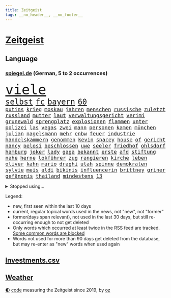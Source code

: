 ```yaml
---
title: Zeitgeist
tags: __no_header__, __no_footer__
---
```


# [Zeitgeist](https://oliz.io/zeitgeist/)

## Language

<h3><a href="https://www.spiegel.de" target="_blank">spiegel.de</a> (German, 5 to 2 occurrences)</h3>
<p style="font-family:monospace">
<span style="font-size:32pt"><a href="news_links.html#viele" class="current">viele</a></span>
<br>
<span style="font-size:18pt"><a href="news_links.html#selbst" class="current">selbst</a></span>
<span style="font-size:18pt"><a href="news_links.html#fc" class="current">fc</a></span>
<span style="font-size:18pt"><a href="news_links.html#bayern" class="current">bayern</a></span>
<span style="font-size:18pt"><a href="news_links.html#60" class="current">60</a></span>
<br>
<span style="font-size:12pt"><a href="news_links.html#putins" class="current">putins</a></span>
<span style="font-size:12pt"><a href="news_links.html#krieg" class="current">krieg</a></span>
<span style="font-size:12pt"><a href="news_links.html#moskau" class="current">moskau</a></span>
<span style="font-size:12pt"><a href="news_links.html#jahren" class="current">jahren</a></span>
<span style="font-size:12pt"><a href="news_links.html#menschen" class="current">menschen</a></span>
<span style="font-size:12pt"><a href="news_links.html#russische" class="current">russische</a></span>
<span style="font-size:12pt"><a href="news_links.html#zuletzt" class="current">zuletzt</a></span>
<span style="font-size:12pt"><a href="news_links.html#russland" class="current">russland</a></span>
<span style="font-size:12pt"><a href="news_links.html#mutter" class="current">mutter</a></span>
<span style="font-size:12pt"><a href="news_links.html#laut" class="current">laut</a></span>
<span style="font-size:12pt"><a href="news_links.html#verwaltungsgericht" class="current">verwaltungsgericht</a></span>
<span style="font-size:12pt"><a href="news_links.html#verimi" class="new">verimi</a></span>
<span style="font-size:12pt"><a href="news_links.html#grunewald" class="new">grunewald</a></span>
<span style="font-size:12pt"><a href="news_links.html#sprengplatz" class="new">sprengplatz</a></span>
<span style="font-size:12pt"><a href="news_links.html#explosionen" class="current">explosionen</a></span>
<span style="font-size:12pt"><a href="news_links.html#flammen" class="current">flammen</a></span>
<span style="font-size:12pt"><a href="news_links.html#unter" class="current">unter</a></span>
<span style="font-size:12pt"><a href="news_links.html#polizei" class="current">polizei</a></span>
<span style="font-size:12pt"><a href="news_links.html#las" class="current">las</a></span>
<span style="font-size:12pt"><a href="news_links.html#vegas" class="current">vegas</a></span>
<span style="font-size:12pt"><a href="news_links.html#zwei" class="current">zwei</a></span>
<span style="font-size:12pt"><a href="news_links.html#mann" class="current">mann</a></span>
<span style="font-size:12pt"><a href="news_links.html#personen" class="current">personen</a></span>
<span style="font-size:12pt"><a href="news_links.html#kamen" class="current">kamen</a></span>
<span style="font-size:12pt"><a href="news_links.html#münchen" class="current">münchen</a></span>
<span style="font-size:12pt"><a href="news_links.html#julian" class="current">julian</a></span>
<span style="font-size:12pt"><a href="news_links.html#nagelsmann" class="current">nagelsmann</a></span>
<span style="font-size:12pt"><a href="news_links.html#mehr" class="current">mehr</a></span>
<span style="font-size:12pt"><a href="news_links.html#enbw" class="current">enbw</a></span>
<span style="font-size:12pt"><a href="news_links.html#feuer" class="current">feuer</a></span>
<span style="font-size:12pt"><a href="news_links.html#industrie" class="current">industrie</a></span>
<span style="font-size:12pt"><a href="news_links.html#handelskammern" class="new">handelskammern</a></span>
<span style="font-size:12pt"><a href="news_links.html#genommen" class="current">genommen</a></span>
<span style="font-size:12pt"><a href="news_links.html#kevin" class="current">kevin</a></span>
<span style="font-size:12pt"><a href="news_links.html#spacey" class="current">spacey</a></span>
<span style="font-size:12pt"><a href="news_links.html#house" class="current">house</a></span>
<span style="font-size:12pt"><a href="news_links.html#of" class="current">of</a></span>
<span style="font-size:12pt"><a href="news_links.html#gericht" class="current">gericht</a></span>
<span style="font-size:12pt"><a href="news_links.html#nancy" class="current">nancy</a></span>
<span style="font-size:12pt"><a href="news_links.html#pelosi" class="current">pelosi</a></span>
<span style="font-size:12pt"><a href="news_links.html#beschlossen" class="current">beschlossen</a></span>
<span style="font-size:12pt"><a href="news_links.html#uwe" class="current">uwe</a></span>
<span style="font-size:12pt"><a href="news_links.html#seeler" class="current">seeler</a></span>
<span style="font-size:12pt"><a href="news_links.html#friedhof" class="new">friedhof</a></span>
<span style="font-size:12pt"><a href="news_links.html#ohlsdorf" class="new">ohlsdorf</a></span>
<span style="font-size:12pt"><a href="news_links.html#hamburg" class="current">hamburg</a></span>
<span style="font-size:12pt"><a href="news_links.html#joker" class="current">joker</a></span>
<span style="font-size:12pt"><a href="news_links.html#lady" class="current">lady</a></span>
<span style="font-size:12pt"><a href="news_links.html#gaga" class="new">gaga</a></span>
<span style="font-size:12pt"><a href="news_links.html#bekannt" class="current">bekannt</a></span>
<span style="font-size:12pt"><a href="news_links.html#erste" class="current">erste</a></span>
<span style="font-size:12pt"><a href="news_links.html#afd" class="current">afd</a></span>
<span style="font-size:12pt"><a href="news_links.html#stiftung" class="current">stiftung</a></span>
<span style="font-size:12pt"><a href="news_links.html#nahe" class="current">nahe</a></span>
<span style="font-size:12pt"><a href="news_links.html#herne" class="new">herne</a></span>
<span style="font-size:12pt"><a href="news_links.html#lokführer" class="current">lokführer</a></span>
<span style="font-size:12pt"><a href="news_links.html#zug" class="current">zug</a></span>
<span style="font-size:12pt"><a href="news_links.html#rangieren" class="new">rangieren</a></span>
<span style="font-size:12pt"><a href="news_links.html#kirche" class="current">kirche</a></span>
<span style="font-size:12pt"><a href="news_links.html#leben" class="current">leben</a></span>
<span style="font-size:12pt"><a href="news_links.html#oliver" class="current">oliver</a></span>
<span style="font-size:12pt"><a href="news_links.html#kahn" class="current">kahn</a></span>
<span style="font-size:12pt"><a href="news_links.html#mario" class="current">mario</a></span>
<span style="font-size:12pt"><a href="news_links.html#draghi" class="current">draghi</a></span>
<span style="font-size:12pt"><a href="news_links.html#utah" class="current">utah</a></span>
<span style="font-size:12pt"><a href="news_links.html#spinne" class="new">spinne</a></span>
<span style="font-size:12pt"><a href="news_links.html#demokraten" class="current">demokraten</a></span>
<span style="font-size:12pt"><a href="news_links.html#sylvie" class="new">sylvie</a></span>
<span style="font-size:12pt"><a href="news_links.html#meis" class="new">meis</a></span>
<span style="font-size:12pt"><a href="news_links.html#aldi" class="current">aldi</a></span>
<span style="font-size:12pt"><a href="news_links.html#bikinis" class="new">bikinis</a></span>
<span style="font-size:12pt"><a href="news_links.html#influencerin" class="current">influencerin</a></span>
<span style="font-size:12pt"><a href="news_links.html#brittney" class="current">brittney</a></span>
<span style="font-size:12pt"><a href="news_links.html#griner" class="current">griner</a></span>
<span style="font-size:12pt"><a href="news_links.html#gefängnis" class="current">gefängnis</a></span>
<span style="font-size:12pt"><a href="news_links.html#thailand" class="current">thailand</a></span>
<span style="font-size:12pt"><a href="news_links.html#mindestens" class="current">mindestens</a></span>
<span style="font-size:12pt"><a href="news_links.html#13" class="current">13</a></span>
</p>
<details>
<summary>Stopped using...</summary>
<p class="former" style="font-size:12pt">
anscheinend(652) atmosphäre(652) fahrzeug(652) belarus(651) entdeckten(651) lukaschenko(651) magdeburg(651) wünschen(651) hinweisen(650) nannte(650) niveau(650) razzia(650) senken(650) vorstand(650) auftakt(649) coronamaßnahmen(649) klimawandels(649) million(649) ausbreitung(648) behandlung(648) belasten(648) beruf(648) einzug(648) entschuldigt(648) gestohlen(648) islamischer(648) leipziger(648) lockdown(648) schnelle(648) theater(648) verzweifelt(648) 2015(647) ausgezeichnet(647) beamten(647) blockieren(647) boeing(647) einstieg(647) hinterlassen(647) schadet(647) schlimm(647) schnee(647) vorliegt(647) 12(646) abgeordneten(646) anleger(646) co(646) generalsekretär(646) hören(646) tieren(646) unmut(646) warentest(646) übergeben(646) becker(645) geduld(645) hongkong(645) hunde(645) interne(645) kanzleramt(645) kaputt(645) landtag(645) nigeria(645) radsport(645) verwendet(645) virologe(645) weitet(645) zurzeit(645) allianz(644) bekämpfung(644) bergen(644) carsten(644) coronawelle(644) humanitäre(644) innenministerium(644) keller(644) leichen(644) metropole(644) schiedsrichter(644) schien(644) verraten(644) anwälte(643) befand(643) beginnen(643) belarussische(643) beschluss(643) bundesländern(643) coronafälle(643) einzelne(643) favoriten(643) finanziell(643) lebens(643) planen(643) schwangere(643) spitze(643) trauer(643) vergangene(643) verschiebt(643) überprüft(643) demokratie(642) enger(642) konzentrieren(642) lastwagen(642) mediziner(642) parteitag(642) plaßmann(642) ringt(642) stuttmann(642) ausländische(641) berühmt(641) dezember(641) einführen(641) entwickelt(641) erheben(641) medikamente(641) rechtsextremen(641) versagt(641) werke(641) 33(640) anthony(640) bauen(640) befreit(640) billionen(640) demonstrationen(640) eingebrochen(640) florian(640) parteichef(640) tauchen(640) weltwirtschaft(640) bilden(639) kontrolliert(639) menschenrechte(639) reißt(639) weisen(639) entsprechende(638) fund(638) lesen(638) schwindet(638) torhüter(638) umweltministerin(638) bewährungsstrafe(637) fußballer(637) institut(637) rücken(637) schnelltests(637) schriftstellerin(637) verbindet(637) wähler(637) 90(636) hunderttausende(636) lieferten(636) staats(636) 600(635) ausreichend(635) hotels(635) israels(635) lüge(635) meister(635) schwerem(635) verbreiten(635) billie(634) dich(634) eilish(634) eklat(634) regiert(634) unterstützer(634) wurzeln(634) begann(633) missbraucht(633) psychische(633) überraschung(633) einschränkungen(632) störung(632) virologen(632) überprüfen(632) dominanz(631) olympische(631) mecklenburgvorpommern(630) tragödie(630) indonesien(629) motiv(629) ereignisse(628) kinos(628) spitzenreiter(628) begriff(627) fernsehen(627) klassiker(627) loswerden(627) monats(627) einschätzung(626) vieles(626) februar(625) schrecken(625) vorteile(625) einnahmen(624) reichsten(624) wusste(624) amerikas(623) einiger(623) pandemiebekämpfung(623) großem(622) harten(622) wahrscheinlich(622) apps(621) griechischen(620) insolvenz(620) konferenz(620) landesweit(620) sitzung(620) niederländischen(619) rang(618) steffen(618) syrer(617) vermissen(617) vorwürfen(617) krisen(616) enorme(614) produziert(612) runden(612) provoziert(611) uhaft(610) afrikas(609) smartphones(608) erfolgreichen(603) wiedergewählt(602) palästinenser(597) farbe(590) strukturen(590) rolf(586) offener(584) rache(583) 58(573) kuba(556) nachrichtenagentur(551) schwangerschaftsabbrüche(547) glasgow(542) langjährige(540) diagnose(535) milliardär(531) vormarsch(523) anfeindungen(518) ausstellung(514) verlusten(511) neuanfang(503) günstig(499) finanziellen(498) urteile(497) universitäten(496) orte(489) gekippt(487) investor(479) daily(469) mitverantwortlich(460) kubicki(459) zwischenfall(454) 250(453) stoltenberg(449) geehrt(448) klimaaktivisten(447) grünes(435) auszeichnung(427) kugel(415) autofahrern(413) tennisstar(413) fossile(409) argument(405) flohen(401) verschwörungsmythen(400) zusammenarbeiten(400) fehlte(394) berge(393) lee(391) leichten(390) rereportage(390) unwettern(390) tickets(389) terroranschlag(388) auswärtige(385) sichere(383) parteispitze(380) sowjetunion(380) norwegische(374) coup(373) tornado(373) assange(370) wikileaksgründer(370) chaotischen(369) venedig(367) c(363) verurteilung(361) fraktion(349) nrwministerpräsident(346) supermärkte(346) erweisen(345) handelsverband(344) analysten(339) nachträglich(339) angemeldet(336) löschen(332) binden(328) chappatte(327) anhängern(326) benedikt(326) achtjährige(324) vorhang(323) samsung(322) hansjoachim(321) müttern(319) scholz'(318) befreiung(316) 12000(302) trage(299) protokoll(298) dringen(297) befragt(295) erzbischof(295) ostdeutschen(295) bitcoins(294) personelle(293) abtreibung(292) eindringlich(291) renten(291) umgebracht(291) exportiert(290) games(290) straftaten(290) natostaaten(288) auftritten(287) gefeuert(286) kunstwerke(286) aussichten(281) presseschau(279) begrüßen(277) erneuerung(277) knappheit(276) nachziehen(276) kälte(272) rotterdam(270) coronalage(269) hendrik(269) wüst(269) abu(266) elke(266) heidenreich(266) mond(263) oppositionsführer(263) bedrängt(262) benutzt(260) unbekannter(260) feiertag(258) bayernprofi(255) zugeständnisse(254) baldwin(250) hinsicht(249) separatisten(249) sekunde(248) bescheid(246) solcher(246) verwehrt(246) schusswaffen(245) ungestört(243) reine(241) verzögerungen(239) fassen(238) frisst(238) quält(238) versicherung(237) atlanta(236) aggressiven(235) strompreise(235) bewirken(233) lebenslang(233) museen(233) auseinandersetzungen(231) kontrollierte(231) strafstoß(229) begehen(227) explodieren(226) lasse(226) schwein(226) tauschen(225) eva(224) beschossen(223) keeper(223) käme(223) mitleid(223) ministerinnen(222) versicherten(222) unterzeichnen(221) positiver(218) texte(217) vergabe(217) falsches(216) verteuert(215) totschlags(214) 87(213) stausee(213) verschiedenen(213) rätselhafter(210) einzelfall(206) gottesdienst(205) pur(205) chinesisches(203) gedenkt(203) nadal(203) bredouille(202) spielplan(202) busse(201) autozulieferer(200) flugzeugen(200) g7staaten(198) verpflichtung(198) kannten(197) supermärkten(197) watzke(194) weiten(194) aufwendig(193) bescheren(192) kern(191) neuwagen(188) städtetag(188) absolut(187) jubiläum(187) verkaufte(185) hungersnöte(184) großeinsatz(182) austritt(180) jr(180) bonn(179) entführung(178) tischtennis(178) ukrainerin(176) einzel(175) klimaschädliche(175) methan(175) operation(175) kümmert(174) royal(174) verzweifeln(174) wahlrechtsreform(174) militärisch(173) teilten(173) felsen(172) reichlich(172) reuters(171) 49(170) abzuwenden(170) frankfurts(170) beschuldigte(169) ergeben(169) slowakei(169) aneinander(167) bitter(167) genaue(167) inselgruppe(167) weltkriegs(165) überzeugung(164) luftfahrt(163) sofortige(163) berlusconi(162) silvio(162) toryabgeordneter(160) beckham(159) billige(159) cyberangriff(158) iga(158) lohnen(158) m(158) schnellste(158) świątek(158) fraglich(157) kanadier(154) salah(154) 250000(153) bejubelt(153) bezos(153) jacht(153) ohio(153) außergewöhnlich(152) sturmböen(152) verwüstet(152) zivilen(152) krasse(151) nestlé(150) polizistin(150) wilhelmshaven(150) begleiten(149) augenzeugen(148) betrugs(146) mitgliedern(146) norwegischer(146) verhilft(146) rauchen(145) statements(145) triumphiert(145) vereinigung(145) beraterin(144) dreharbeiten(144) funktionäre(144) neunten(144) projekts(144) terroranschläge(144) begehrt(142) überlebende(142) abbau(141) abdeslam(141) air(140) grey(140) mau(140) menschliches(140) videoschalte(140) 03(139) ahnung(139) gestärkt(139) mittagspause(138) sklaverei(138) 19jährige(137) rechtsextremist(135) terror(135) betreiben(134) dienste(134) missbrauchsprozess(134) plätzen(134) verlangten(133) feierlichkeiten(132) kleben(132) stabil(132) anlässlich(131) gewitter(131) konkretisiert(131) fritz(130) oleg(130) umbenannt(130) unsicher(130) gehoben(129) geschosse(128) spagat(128) offizieller(127) ressourcen(127) verteidigungsbündnis(127) mobil(126) söldner(126) vereinbaren(126) bekundet(125) dog(125) hochrangigen(125) märkte(125) rubel(125) importe(124) waffenlobby(124) willens(124) engagiert(123) fußballverband(122) jochen(122) riskant(122) h(121) heben(121) werken(121) beschreiben(120) empören(120) zugunglück(120) bombardierung(119) rahmen(119) sorokin(119) absichtlich(118) bewusst(118) iwan(118) boxer(116) dylan(116) oligarchenjacht(116) 25jähriger(113) massenschlägerei(113) modernen(113) drücken(112) duda(112) glaube(112) interessantesten(112) trinkwasser(112) wiederaufbau(112) militärbündnisses(111) energieabhängigkeit(110) helm(110) reduzierung(110) vereinbarte(110) hahn(109) schnelleren(109) tätigkeit(109) ignorieren(108) zugelegt(108) traktoren(107) verfügt(107) beispiele(106) legalisieren(106) ultras(106) aramco(105) saudi(105) slowenien(105) wiedervereinigung(105) überlebenden(105) ausrichten(104) einkaufszentrum(104) lohnpreisspirale(104) tegernsee(104) rechnungshof(103) mysteriöse(102) sachsenhausen(102) ten(102) dicke(101) nachrichtenagenturen(101) gerüstet(100) zurückgedrängt(100) asphalt(99) bundeswirtschaftsminister(99) staatstragend(99) türkischer(99) abzusetzen(98) angeschlagene(98) jean(98) bräutigam(97) g7(97) rennserie(97) treue(97) durchsuchen(96) speichern(95) 34jähriger(94) beliebter(94) schlappe(94) entgleiste(93) rivalen(93) zeugnis(93) waggon(92) zerlegen(92) familienleben(91) gfkkonsumklima(91) heutiger(91) teilnehmenden(91) lernrückstände(90) schweriner(90) sonnenschein(90) umzugehen(90) verbreiteten(89) überwachungsvideos(89) aggressor(88) antisemiten(88) auslieferungen(88) doha(88) klaveness(88) lise(88) ukrainebotschafter(88) abfall(87) lass(87) schikane(87) behoben(86) exkanzlerin(86) coronajahren(85) vergehen(85) 24jährige(84) anschein(84) anschuldigungen(84) arminia(84) ausbeutung(84) erfreulicher(84) maximilian(84) qualifying(84) ufer(84) usmusiker(84) aufschwingt(83) ausgedacht(83) flügen(83) müde(83) thermometer(83) almuth(82) billigen(82) einsetzt(82) endkunden(82) fahnder(82) festland(82) guardiola(82) jahrhundertflut(82) jesus(82) nationaltorhüterin(82) pep(82) schult(82) taifun(82) tierliebe(82) virtuelle(82) witze(82) zollkontrollen(82) gesamtsieg(81) islamist(81) junior(81) nachvollziehbar(81) schwert(81) sjewjerodonezk(81) touristenziel(81) veranstaltet(81) akteure(80) coronazeit(80) hilfreich(80) reif(80) umrüsten(80) weizenimporte(80) chicago(79) quellen(79) rüstungsindustrie(79) mischung(78) nils(78) südchinesischen(78) urlaubs(78) würdigung(78) einzukaufen(77) leonard(77) mobilfunk(77) zelebriert(77) liiert(76) nrwregierung(76) überfüllten(76) niedersächsische(75) npd(75) sau(75) angelique(74) ausfuhren(74) cern(74) ferienhaus(74) gerichts(74) hitzig(74) hongkonger(74) ireland(74) kerber(74) mitschnitt(74) schlamm(74) teilchenbeschleuniger(74) boateng(73) gäbe(73) nachschub(73) querdenken(73) virtuell(73) jungstar(72) unglücks(72) verfügbar(72) vorstellt(72) wütende(72) beratern(71) berüchtigter(71) hilfsleistungen(71) lettischen(71) lustig(71) niedrigere(71) usmetropole(71) wahre(71) 91jährige(70) bauchschmerzen(70) del(70) medienmogul(70) ukrainekonferenz(70) usrapper(70) zusammenkunft(70) 84(69) set(69) tennisprofis(69) topspielerin(69) umwegen(69) zahlungsmittel(69) filmset(68) hurra(68) kay(68) nachnamen(68) schaulaufen(68) hochzeiten(67) maik(67) mittelfinger(67) scholz’(67) unterrichten(67) westjordanland(67) entbunden(66) exzentrischen(66) lösegeld(66) meisterleistung(66) stießen(66) stoffen(66) verheiratet(66) verstrickt(66) zölle(66) bauboom(65) bestandteile(65) putinvertraute(65) schwarzfahrer(65) stiehlt(65) tyrann(65) wissenschaftlern(65) alec(64) bett(64) entwendet(64) ergebnissen(64) volksfest(64) fährte(63) g20gipfel(63) gucci(63) lagerte(63) meistertitel(63) schwerin(63) testlauf(63) verona(63) einzelner(62) gaza(62) gazastreifen(62) gegründeten(62) gun(62) klimakatastrophe(62) lesung(62) megan(62) spice(62) symbolpolitik(62) wehrte(62) erfurt(61) erschreckend(61) ewigen(61) halbieren(61) insolvenzverwalter(61) r(61) unbewohnbar(61) untersuchungskommission(61) arbeitskosten(60) clans(60) intellektuelle(60) lernlücken(60) lngterminal(60) objekte(60) schutzschirm(60) zapfsäulen(60) extras(59) kartenzahlungen(59) seeleute(59) verwendete(59) ansprechen(58) dazwischen(58) gestohlene(58) hoeneß(58) treffens(58) uli(58) aufzutreten(57) befürworter(57) begnadigung(57) bgh(57) depot(57) inhaftierter(57) telefone(57) tuchels(57) usstausee(57) zumutung(57) andy(56) einflussnahme(56) geldautomatensprenger(56) gewerkschaftsbund(56) stefanos(56) tsitsipas(56) 184(55) bedingung(55) coronaaufholprogramm(55) gelobt(55) schwangerschaftsabbrüchen(55) 44jähriger(54) akleh(54) entschädigungen(54) handelsketten(54) massivem(54) 2004(53) hauptrolle(53) leonardo(53) parolen(53) reiseziel(53) shireen(53) truppenbesuch(53) alcaraz(52) batterietechnik(52) besitz(52) chefs(52) fynn(52) ibiza(52) kliemann(52) osteuropäer(52) sapega(52) sofia(52) verabredet(52) laune(51) marcos(51) ministerposten(51) schusswaffenattacke(51) tödliches(51) wahlrechtskommission(51) bewirkt(50) queere(50) sprudeln(50) totalausfall(50) wiedergefunden(50) zeitreise(50) anerkennen(49) berufseinsteiger(49) brennende(49) f(49) herzlich(49) häftlinge(49) ladys(49) norweger(49) praxen(49) radikalisierte(49) ransomware(49) finalen(48) potentaten(48) regimegegner(48) schranken(48) situationen(48) trainings(48) transit(48) wohlstandsverlust(48) anzeige(47) beeinträchtigungen(47) erntete(47) gasförderung(47) royale(47) verbrennungsmotor(47) ölkonzerne(47) ausgebucht(46) bekundeten(46) burnout(46) reality(46) restlichen(46) stockholm(46) todesangst(46) vollgas(46) dividende(45) rangers(45) zentralbankchef(45) aufgeschoben(44) monatsgehalt(44) nervös(44) ostchinesischen(44) polizeigewalt(44) preisobergrenze(44) unfreiwillige(44) usabtreibungsrecht(44) warschaus(44) blitz(43) gravierend(43) killnet(43) liveticker(43) monatelange(43) naturkatastrophen(43) pellmann(43) projektilen(43) ross(43) sexistischer(43) sören(43) schicksale(42) stammende(42) verzeihung(42) bayerischer(41) clevere(41) einheimischen(41) führungsstil(41) handwerker(41) joshua(41) quälte(41) triumphierte(41) verbrennungsmotoren(41) burg(40) erkannt(40) ernährungssicherheit(40) literaturarchiv(40) marbach(40) rechtlich(40) schwarzgrüne(40) argentinischen(39) banksy(39) bundesligarückkehrer(39) crewmitglieder(39) etagenbetten(39) handfesten(39) hochzeitsfeier(39) lob(39) außerordentlichen(38) basquiat(38) jeanmichel(38) maverick(38) provozieren(38) rtlshow(38) senegal(38) studiert(38) theresa(38) adresse(37) borahansgrohe(37) debütantin(37) festgefahrenen(37) gravierenden(37) matches(37) mixed(37) schwuler(37) styles(37) anführen(36) freunden(36) monte(36) natonorderweiterung(36) spiegeldatenanalyse(36) tschechischen(36) wachmann(36) ärmsten(36) 1938(35) 40stundenwoche(35) ada(35) deutete(35) erstligisten(35) gegenwart(35) gerichtstermin(35) hegerberg(35) kevinprince(35) margot(35) mitbewerber(35) nordamerikas(35) vereinsgeschichte(35) zelte(35) 34jährige(34) afdlandesverband(34) edeka(34) gärt(34) sprung(34) steueroasen(34) tankstellen(34) weitergeben(34) zulassung(34) arbeitgebern(33) attestiert(33) gesuchten(33) hopp(33) klubchef(33) konzertierte(33) selbsttest(33) theorie(33) unfug(33) verrennen(33) depeche(32) durchmesser(32) erreger(32) fletcher(32) g7treffen(32) guardian(32) sudan(32) alltags(31) arztpraxen(31) profi(31) bescheinigt(30) durchbrochen(30) geröll(30) notaufnahme(30) philadelphia(30) rettungskräften(30) zuhauf(30) übergewinnsteuer(30) again(29) bestzeit(29) fotografinnen(29) gerungen(29) kalif(29) regionalen(29) transportieren(29) finde(28) geschäftsmann(28) haften(28) intime(28) mitgliederversammlung(28) neuseelands(28) rechtsextrem(28) starstürmer(28) südchinesisches(28) vries(28) zerrüttet(28) favre(27) kostenlosen(27) kriminalreporter(27) satelliten(27) coco(26) entgleisten(26) fälschungen(26) gauff(26) kutsche(26) unterging(26) vorläufigen(26) zusammenhängt(26) 500000(25) geschaffen(25) halter(25) ikea(25) kugeln(25) nhl(25) plakate(25) verbesserte(25) alzheimer(24) attraktiver(24) cruz(24) definieren(24) festzunehmen(24) ted(24) vorübergehende(24) zealand(24) zuwanderung(24) angerufen(23) appellierten(23) gewaltexzesse(23) götze(23) heide(23) klebt(23) vermeintliche(23) ärmeren(23) beast(22) begeht(22) biologie(22) eingespielt(22) ernsthafte(22) erstreiten(22) nachbarschaft(22) prozessbeginn(22) sommerreisewelle(22) sowjetrepublik(22) tiroler(22) vorantreiben(22) abonnenten(21) beherrschte(21) besänftigen(21) drogeriekette(21) freigestellt(21) haien(21) kämen(21) mittwochvormittag(21) neustart(21) quälen(21) spiegelveranstaltung(21) bestie(20) gibraltar(20) gleichberechtigung(20) setzten(20) biontech(19) jubelte(19) kaltblütige(19) menasse(19) nordafrika(19) persönlicher(19) technologie(19) überschwemmen(19) 1990(18) bestürzung(18) flüssigkeit(18) g7gipfels(18) kompromisse(18) otte(18) these(18) torpedierte(18) totalenergies(18) achtparteienregierung(17) aktienindex(17) björn(17) fdpjustizminister(17) höcke(17) reinhard(17) theo(17) worms(17) absurden(16) ausmaße(16) jobcenter(16) notenbanken(16) schwarzmeerhafen(16) wirksamkeit(16) zweikampf(16) 83jähriger(15) bordeaux(15) rechtmäßig(15) wellbrock(15) 175(14) cyberangriffe(14) familienstücke(14) grüßen(14) humboldtuniversität(14) orlando(14) überführung(14) depression(13) drogenprobleme(13) expertenrat(13) siebziger(13) staatsbank(13) verlobte(13) zahlungsunfähigkeit(13) baumgart(12) coronasachverständigenrat(12) schwimmt(12) usbotschaft(12) verehrung(12) aufgebot(11) cyberangriffen(11) duschen(11) prekär(11) schwächelt(11) total(11) tumulten(11) verherrlichte(11) verspottet(11) warmen(11) überwunden(11)
</p>
</details>
<p>Legend:
<ul>
<li><span class="new">new</span>, first seen within the last 10 days</li>
<li><span class="current">current</span>, regular topical words used in the news, not "new", not "former"</li>
<li><span class="former">former(days span relevant)</span>, not used in the last 30 days, but still re-occurring enough to not get deleted</li>
<li>Only words which occurred at least twice in the RSS feed are tracked. <a href="language/filters.py">Some common words are blocked</a></li>
<li>Words not used for more than 90 days get deleted from the database, but may re-enter as "new" words when used again</li>
</ul>
</p>

## [Investments](investments.html)[.csv](investments.csv)

## [Weather](weather.html)

<footer>
<a href="javascript:toggleTheme()" class="nav">🌓</a>
<a href="https://github.com/ooz/zeitgeist">code</a> measuring the Zeitgeist since 2019, by <a href="https://oliz.io">oz</a>
</footer>
